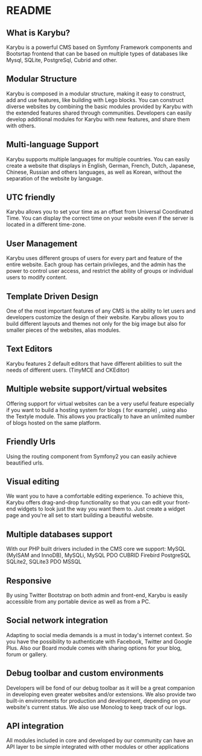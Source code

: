 README
======

What is Karybu?
---------------

Karybu is  a powerful CMS based on Symfony Framework components and Bootsrtap frontend that can be based on multiple types of databases like Mysql, SQLite, PostgreSql, Cubrid and other.


Modular Structure
-----------------

Karybu is composed in a modular structure, making it easy to construct, add and use features, like building with Lego blocks. You can construct diverse websites by combining the basic modules provided by Karybu with the extended features shared through communities. Developers can easily develop additional modules for Karybu with new features, and share them with others.

Multi-language Support
----------------------

Karybu supports multiple languages for multiple countries. You can easily create a website that displays in English, German, French, Dutch, Japanese, Chinese, Russian and others languages, as well as Korean, without the separation of the website by language.


UTC friendly
------------

Karybu allows you to set your time as an offset from Universal Coordinated Time. You can display the correct time on your website even if the server is located in a different time-zone.

User Management
---------------

Karybu uses different groups of users for every part and feature of the entire website. Each group has certain privileges, and the admin has the power to control user access, and restrict the ability of groups or individual users to modify content.


Template Driven Design
----------------------

One of the most important features of any CMS is the ability to let users and developers customize the design of their website. Karybu allows you to build different layouts and themes not only for the big image but also for smaller pieces of the websites, alias modules.

Text Editors
------------

Karybu features 2 default editors that have different abilities to suit the needs of different users.
(TinyMCE and CKEditor)

Multiple website support/virtual websites
-----------------------------------------

Offering support for virtual websites can be a very useful feature especially if you want to build a hosting system for blogs ( for example) , using also the Textyle module. This allows you practically to have an unlimited number of blogs hosted on the same platform.

Friendly Urls
-------------

Using the routing component from Symfony2 you can easily achieve beautified urls.

Visual editing
--------------

We want you to have a comfortable editing experience. To achieve this, Karybu offers drag-and-drop functionality so that you can edit your front-end widgets to look just the way you want them to. Just create a widget page and you're all set to start building a beautiful website.

Multiple databases support
--------------------------

With our PHP built drivers included in the CMS core we support:
MySQL (MyISAM and InnoDB), MySQLi, MySQL PDO
CUBRID
Firebird
PostgreSQL
SQLite2, SQLite3 PDO
MSSQL

Responsive
----------

By using Twitter Bootstrap on both admin and front-end, Karybu is easily accessible from any portable device as well as from a PC.

Social network integration
--------------------------

Adapting to social media demands is a must in today's internet context. So you have the possibility to authenticate with Facebook, Twitter and Google Plus. Also our Board module comes with sharing options for your blog, forum or gallery.

Debug toolbar and custom environments
-------------------------------------

Developers will be fond of our debug toolbar as it will be a great companion in developing even greater websites and/or extensions. We also provide two built-in environments for production and development, depending on your website's current status. We also use Monolog to keep track of our logs.

API integration
---------------
All modules included in core and developed by our community can have an API layer to be simple integrated with other modules or other applications
